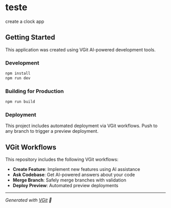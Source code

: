 # teste

create a clock app

## Getting Started

This application was created using VGit AI-powered development tools.

### Development

```bash
npm install
npm run dev
```

### Building for Production

```bash
npm run build
```

### Deployment

This project includes automated deployment via VGit workflows. Push to any branch to trigger a preview deployment.

## VGit Workflows

This repository includes the following VGit workflows:

- **Create Feature**: Implement new features using AI assistance
- **Ask Codebase**: Get AI-powered answers about your code
- **Merge Branch**: Safely merge branches with validation
- **Deploy Preview**: Automated preview deployments

---

*Generated with [VGit](https://vgit.app) 🤖*
